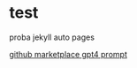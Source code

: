 # test

proba jekyll auto pages

[github marketplace gpt4 prompt](https://github.com/marketplace/models/azure-openai/gpt-4-1/playground?prompt=where+get+default+github+actions+for+github+pages+workflow)
